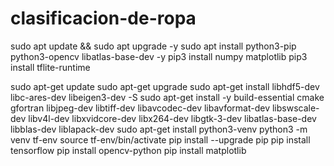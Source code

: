 # clasificacion-de-ropa
sudo apt update && sudo apt upgrade -y
sudo apt install python3-pip python3-opencv libatlas-base-dev -y
pip3 install numpy matplotlib
pip3 install tflite-runtime


sudo apt-get update
sudo apt-get upgrade
sudo apt-get install libhdf5-dev libc-ares-dev libeigen3-dev -S
sudo apt-get install -y build-essential cmake gfortran libjpeg-dev libtiff-dev libavcodec-dev libavformat-dev libswscale-dev libv4l-dev libxvidcore-dev libx264-dev libgtk-3-dev libatlas-base-dev libblas-dev liblapack-dev 
sudo apt-get install python3-venv
python3 -m venv tf-env
source tf-env/bin/activate
pip install --upgrade pip
pip install tensorflow
pip install opencv-python
pip install matplotlib
